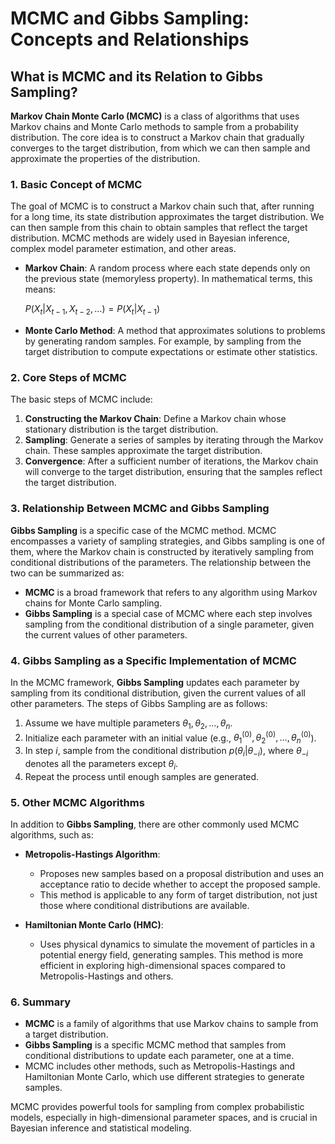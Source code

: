 # MCMC and Gibbs Sampling: Concepts and Relationships

## What is MCMC and its Relation to Gibbs Sampling?

**Markov Chain Monte Carlo (MCMC)** is a class of algorithms that uses Markov chains and Monte Carlo methods to sample from a probability distribution. The core idea is to construct a Markov chain that gradually converges to the target distribution, from which we can then sample and approximate the properties of the distribution.

### 1. **Basic Concept of MCMC**
The goal of MCMC is to construct a Markov chain such that, after running for a long time, its state distribution approximates the target distribution. We can then sample from this chain to obtain samples that reflect the target distribution. MCMC methods are widely used in Bayesian inference, complex model parameter estimation, and other areas.

- **Markov Chain**: A random process where each state depends only on the previous state (memoryless property). In mathematical terms, this means: 

  $P(X_t | X_{t-1}, X_{t-2}, \dots) = P(X_t | X_{t-1})$

- **Monte Carlo Method**: A method that approximates solutions to problems by generating random samples. For example, by sampling from the target distribution to compute expectations or estimate other statistics.

### 2. **Core Steps of MCMC**
The basic steps of MCMC include:
1. **Constructing the Markov Chain**: Define a Markov chain whose stationary distribution is the target distribution.
2. **Sampling**: Generate a series of samples by iterating through the Markov chain. These samples approximate the target distribution.
3. **Convergence**: After a sufficient number of iterations, the Markov chain will converge to the target distribution, ensuring that the samples reflect the target distribution.

### 3. **Relationship Between MCMC and Gibbs Sampling**
**Gibbs Sampling** is a specific case of the MCMC method. MCMC encompasses a variety of sampling strategies, and Gibbs sampling is one of them, where the Markov chain is constructed by iteratively sampling from conditional distributions of the parameters. The relationship between the two can be summarized as:

- **MCMC** is a broad framework that refers to any algorithm using Markov chains for Monte Carlo sampling.
- **Gibbs Sampling** is a special case of MCMC where each step involves sampling from the conditional distribution of a single parameter, given the current values of other parameters.

### 4. **Gibbs Sampling as a Specific Implementation of MCMC**
In the MCMC framework, **Gibbs Sampling** updates each parameter by sampling from its conditional distribution, given the current values of all other parameters. The steps of Gibbs Sampling are as follows:
1. Assume we have multiple parameters $\theta_1, \theta_2, \dots, \theta_n$.
2. Initialize each parameter with an initial value (e.g., $\theta_1^{(0)}, \theta_2^{(0)}, \dots, \theta_n^{(0)}$).
3. In step $i$, sample from the conditional distribution $p(\theta_i | \theta_{-i})$, where $\theta_{-i}$ denotes all the parameters except $\theta_i$.
4. Repeat the process until enough samples are generated.

### 5. **Other MCMC Algorithms**
In addition to **Gibbs Sampling**, there are other commonly used MCMC algorithms, such as:

- **Metropolis-Hastings Algorithm**:
  - Proposes new samples based on a proposal distribution and uses an acceptance ratio to decide whether to accept the proposed sample.
  - This method is applicable to any form of target distribution, not just those where conditional distributions are available.

- **Hamiltonian Monte Carlo (HMC)**:
  - Uses physical dynamics to simulate the movement of particles in a potential energy field, generating samples. This method is more efficient in exploring high-dimensional spaces compared to Metropolis-Hastings and others.

### 6. **Summary**
- **MCMC** is a family of algorithms that use Markov chains to sample from a target distribution.
- **Gibbs Sampling** is a specific MCMC method that samples from conditional distributions to update each parameter, one at a time.
- MCMC includes other methods, such as Metropolis-Hastings and Hamiltonian Monte Carlo, which use different strategies to generate samples.

MCMC provides powerful tools for sampling from complex probabilistic models, especially in high-dimensional parameter spaces, and is crucial in Bayesian inference and statistical modeling.
